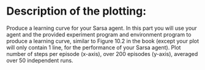 # Description of the plotting:

Produce a learning curve for your Sarsa agent. In this part you will use your agent and
the provided experiment program and environment program to produce a learning curve, similar to Figure
10.2 in the book (except your plot will only contain 1 line, for the performance of your Sarsa agent). Plot
number of steps per episode (x-axis), over 200 episodes (y-axis), averaged over 50 independent runs.
